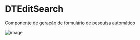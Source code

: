 # DTEditSearch
Componente de geração de formulário de pesquisa automático

![image](https://github.com/tiagopassarelladt/DTEditSearch/assets/106831952/394e8524-419d-4108-a711-78ce76e463fd)
